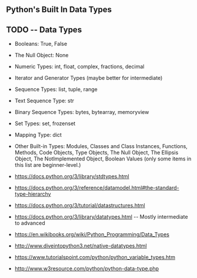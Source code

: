 ## Python's Built In Data Types

## TODO -- Data Types
- Booleans: True, False
- The Null Object: None
- Numeric Types: int, float, complex, fractions, decimal
- Iterator and Generator Types (maybe better for intermediate)
- Sequence Types: list, tuple, range
- Text Sequence Type: str  
- Binary Sequence Types: bytes, bytearray, memoryview
- Set Types: set, frozenset  
- Mapping Type: dict
- Other Built-in Types: Modules, Classes and Class Instances, Functions, Methods, Code Objects, Type Objects, The Null Object, The Ellipsis Object, The NotImplemented Object, Boolean Values (only some items in this list are beginner-level.)  

- https://docs.python.org/3/library/stdtypes.html
- https://docs.python.org/3/reference/datamodel.html#the-standard-type-hierarchy
- https://docs.python.org/3/tutorial/datastructures.html
- https://docs.python.org/3/library/datatypes.html -- Mostly intermediate to advanced  
- https://en.wikibooks.org/wiki/Python_Programming/Data_Types
- http://www.diveintopython3.net/native-datatypes.html
- https://www.tutorialspoint.com/python/python_variable_types.htm
- http://www.w3resource.com/python/python-data-type.php
